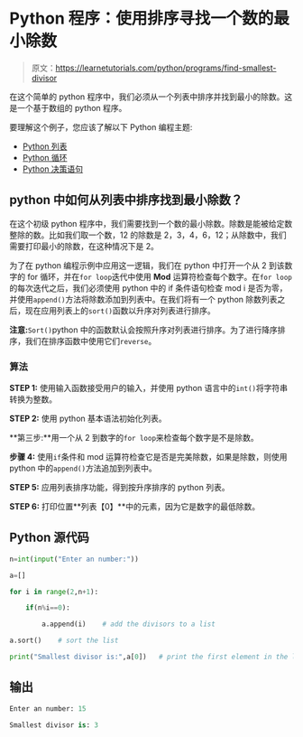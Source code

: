 # Python 程序：使用排序寻找一个数的最小除数

> 原文：<https://learnetutorials.com/python/programs/find-smallest-divisor>

在这个简单的 python 程序中，我们必须从一个列表中排序并找到最小的除数。这是一个基于数组的 python 程序。

要理解这个例子，您应该了解以下 Python 编程主题:

*   [Python 列表](../../python/python-lists "Python list")
*   [Python 循环](../../python/python-loop-tutorials "Loops in Python")
*   [Python 决策语句](../../python/decision-making-statements "Python decision making statements")

## python 中如何从列表中排序找到最小除数？

在这个初级 python 程序中，我们需要找到一个数的最小除数。除数是能被给定数整除的数。比如我们取一个数，12 的除数是 2，3，4，6，12；从除数中，我们需要打印最小的除数，在这种情况下是 2。

为了在 python 编程示例中应用这一逻辑，我们在 python 中打开一个从 2 到该数字的 for 循环，并在`for loop`迭代中使用 **Mod** 运算符检查每个数字。在`for loop`的每次迭代之后，我们必须使用 python 中的 if 条件语句检查 mod i 是否为零，并使用`append()`方法将除数添加到列表中。在我们将有一个 python 除数列表之后，现在应用列表上的`sort()`函数以升序对列表进行排序。

**注意:**`Sort()`python 中的函数默认会按照升序对列表进行排序。为了进行降序排序，我们在排序函数中使用它们`reverse`。

### 算法

**STEP 1:** 使用输入函数接受用户的输入，并使用 python 语言中的`int()`将字符串转换为整数。

**STEP 2:** 使用 python 基本语法初始化列表。

**第三步:**用一个从 2 到数字的`for loop`来检查每个数字是不是除数。

**步骤 4:** 使用`if`条件和 mod 运算符检查它是否是完美除数，如果是除数，则使用 python 中的`append()`方法追加到列表中。

**STEP 5:** 应用列表排序功能，得到按升序排序的 python 列表。

**STEP 6:** 打印位置**列表【0】**中的元素，因为它是数字的最低除数。

## Python 源代码

```py
n=int(input("Enter an number:"))

a=[]

for i in range(2,n+1):

    if(n%i==0):

        a.append(i)    # add the divisors to a list

a.sort()    # sort the list

print("Smallest divisor is:",a[0])   # print the first element in the list

```

## 输出

```py
Enter an number: 15

Smallest divisor is: 3
```